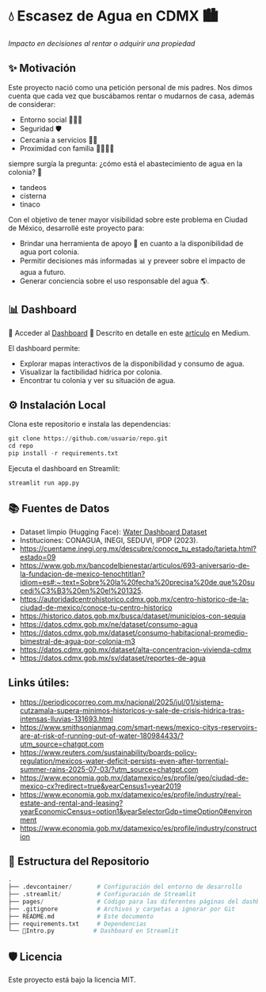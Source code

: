 # 💧 Escasez de Agua en CDMX 🏙️
*Impacto en decisiones al rentar o adquirir una propiedad*

## ✨ Motivación

Este proyecto nació como una petición personal de mis padres. Nos dimos cuenta 
que cada vez que buscábamos rentar o mudarnos de casa, además de considerar:
* Entorno social 🧑‍🤝‍🧑
* Seguridad 🛡️
* Cercanía a servicios 🏥🛒
* Proximidad con familia 👨‍👩‍👧‍👦

siempre surgía la pregunta: ¿cómo está el abastecimiento de agua en la colonia? 🚰
* tandeos
* cisterna
* tinaco

Con el objetivo de tener mayor visibilidad sobre este problema en Ciudad de México, desarrollé este proyecto para:
* Brindar una herramienta de apoyo 🧰 en cuanto a la disponibilidad de agua
port colonia.
* Permitir decisiones más informadas 📊 y preveer sobre el impacto de agua a 
futuro.
* Generar conciencia sobre el uso responsable del agua 🌎.


## 📊 Dashboard

🔗 Acceder al [Dashboard](https://water-analysis-mexico-city.streamlit.app/)
📖 Descrito en detalle en este [artículo](tbd) en Medium.

El dashboard permite:
* Explorar mapas interactivos de la disponibilidad y consumo de agua.
* Visualizar la factibilidad hídrica por colonia.
* Encontrar tu colonia y ver su situación de agua.

## ⚙️ Instalación Local

Clona este repositorio e instala las dependencias:

```python
git clone https://github.com/usuario/repo.git
cd repo
pip install -r requirements.txt
```

Ejecuta el dashboard en Streamlit:

```python
streamlit run app.py
```

## 📚 Fuentes de Datos
* Dataset limpio (Hugging Face): [Water Dashboard Dataset](https://huggingface.co/datasets/danielmlvz/water-dashboard)
* Instituciones: CONAGUA, INEGI, SEDUVI, IPDP (2023).
* https://cuentame.inegi.org.mx/descubre/conoce_tu_estado/tarjeta.html?estado=09
* https://www.gob.mx/bancodelbienestar/articulos/693-aniversario-de-la-fundacion-de-mexico-tenochtitlan?idiom=es#:~:text=Sobre%20la%20fecha%20precisa%20de,que%20sucedi%C3%B3%20en%20el%201325.
* https://autoridadcentrohistorico.cdmx.gob.mx/centro-historico-de-la-ciudad-de-mexico/conoce-tu-centro-historico
* https://historico.datos.gob.mx/busca/dataset/municipios-con-sequia
* https://datos.cdmx.gob.mx/ne/dataset/consumo-agua
* https://datos.cdmx.gob.mx/dataset/consumo-habitacional-promedio-bimestral-de-agua-por-colonia-m3
* https://datos.cdmx.gob.mx/dataset/alta-concentracion-vivienda-cdmx
* https://datos.cdmx.gob.mx/sv/dataset/reportes-de-agua

## Links útiles:
* https://periodicocorreo.com.mx/nacional/2025/jul/01/sistema-cutzamala-supera-minimos-historicos-y-sale-de-crisis-hidrica-tras-intensas-lluvias-131693.html
* https://www.smithsonianmag.com/smart-news/mexico-citys-reservoirs-are-at-risk-of-running-out-of-water-180984433/?utm_source=chatgpt.com
* https://www.reuters.com/sustainability/boards-policy-regulation/mexicos-water-deficit-persists-even-after-torrential-summer-rains-2025-07-03/?utm_source=chatgpt.com
* https://www.economia.gob.mx/datamexico/es/profile/geo/ciudad-de-mexico-cx?redirect=true&yearCensus1=year2019
* https://www.economia.gob.mx/datamexico/es/profile/industry/real-estate-and-rental-and-leasing?yearEconomicCensus=option1&yearSelectorGdp=timeOption0#environment
* https://www.economia.gob.mx/datamexico/es/profile/industry/construction

## 📂 Estructura del Repositorio

```python
.
├── .devcontainer/       # Configuración del entorno de desarrollo
├── .streamlit/          # Configuración de Streamlit
├── pages/               # Código para las diferentes páginas del dashboard
├── .gitignore           # Archivos y carpetas a ignorar por Git
├── README.md            # Este documento
├── requirements.txt     # Dependencias
└── 👋Intro.py           # Dashboard en Streamlit 
```

## 🛡️ Licencia

Este proyecto está bajo la licencia MIT.